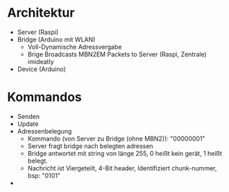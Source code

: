 # Architektur
- Server (Raspi)
- Bridge (Arduino mit WLAN)
  - Voll-Dynamische Adressvergabe
  - Brige Broadcasts MBN2EM Packets to Server (Raspi, Zentrale) imideatly
- Device (Arduino)




# Kommandos
- Senden
- Update
- Adressenbelegung
  - Kommando (von Server zu Bridge (ohne MBN2)): "00000001"
  - Server fragt bridge nach belegten adressen
  - Bridge antwortet mit string von länge 255, 0 heißt kein gerät, 1 heißt belegt.
  - Nachricht ist Viergeteilt, 4-Bit header, Identifiziert chunk-nummer, bsp: "0101"
-
